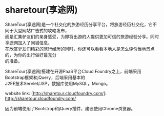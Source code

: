 sharetour(享途网)
=========

ShareTour(享途网)是一个社交化的旅游经历分享平台，将旅游经历社交化，它不同于大型网站广告式的攻略发布，  
而是汇集驴友们的亲身感受，为即将出游的人提供更加可信的旅游经验分享。同时享途网加入了同城信息，  
在欣赏驴友们精彩的旅行经历的同时，你还可以看看本地人是怎么评价当地景点的，为你的出行做好最充分  
的准备。

ShareTour(享途网)搭建在开源PaaS平台Cloud Foundry之上，前端采用Bootstrap框架和jQuery，后端采用基本的  
J2EE技术Servlet/JSP，数据库使用MySQL，Mongo。  

website link: [http://sharetour.cloudfoundry.com/]: http://sharetour.cloudfoundry.com/    

因为前端使用了Bootstrap和jQuery插件，建议使用Chrome浏览器。  
